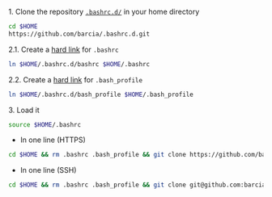 1\. Clone the repository [`.bashrc.d/`](https://github.com/barcia/.bashrc.d) in your home directory   
```bash
cd $HOME
https://github.com/barcia/.bashrc.d.git
```

2.1\. Create a [hard link](https://en.wikipedia.org/wiki/Hard_link) for `.bashrc`   
```bash
ln $HOME/.bashrc.d/bashrc $HOME/.bashrc
```

2.2\. Create a [hard link](https://en.wikipedia.org/wiki/Hard_link) for `.bash_profile`   
```bash
ln $HOME/.bashrc.d/bash_profile $HOME/.bash_profile
```

3\. Load it   
```bash
source $HOME/.bashrc
```

* In one line (HTTPS)   
```bash
cd $HOME && rm .bashrc .bash_profile && git clone https://github.com/barcia/.bashrc.d.git && ln $HOME/.bashrc.d/bashrc $HOME/.bashrc && ln $HOME/.bashrc.d/bash_profile $HOME/.bash_profile && source $HOME/.bashrc
```

* In one line (SSH)   
```bash
cd $HOME && rm .bashrc .bash_profile && git clone git@github.com:barcia/.bashrc.d.git && ln $HOME/.bashrc.d/bashrc $HOME/.bashrc && ln $HOME/.bashrc.d/bash_profile $HOME/.bash_profile && source $HOME/.bashrc
```
